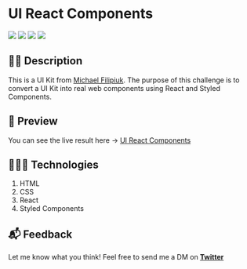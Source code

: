 # UI React Components

![](https://img.shields.io/github/license/mancillajonathan/ui-react-components?style=for-the-badge)
![](https://img.shields.io/github/last-commit/mancillajonathan/ui-react-components?style=for-the-badge)
![](https://img.shields.io/github/package-json/dependency-version/mancillajonathan/ui-react-components/styled-components?style=for-the-badge)
![](https://img.shields.io/github/package-json/dependency-version/mancillajonathan/ui-react-components/react?style=for-the-badge)

## ✍🏻 Description

This is a UI Kit from [Michael Filipiuk](https://dribbble.com/shots/12636106-Components-A-Free-UI-Kit).
The purpose of this challenge is to convert a UI Kit into real web components using React and Styled Components.

## 🎨 Preview

You can see the live result here → [UI React Components](https://ui-react-components.vercel.app/)

## 👨🏽‍💻 Technologies

1. HTML
2. CSS
3. React
4. Styled Components

## 📬 Feedback

Let me know what you think! Feel free to send me a DM on **[Twitter](https://twitter.com/mancillajona)**

